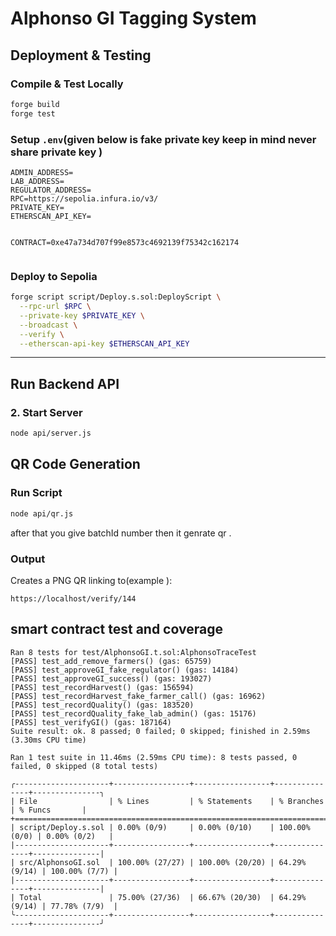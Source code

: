 # Alphonso GI Tagging System

## Deployment & Testing

### Compile & Test Locally

```bash
forge build
forge test
```

### Setup `.env`(given below is fake private key keep in mind never share private key )

```env
ADMIN_ADDRESS=
LAB_ADDRESS=
REGULATOR_ADDRESS=
RPC=https://sepolia.infura.io/v3/
PRIVATE_KEY=
ETHERSCAN_API_KEY=


CONTRACT=0xe47a734d707f99e8573c4692139f75342c162174


```

### Deploy to Sepolia

```bash
forge script script/Deploy.s.sol:DeployScript \
  --rpc-url $RPC \
  --private-key $PRIVATE_KEY \
  --broadcast \
  --verify \
  --etherscan-api-key $ETHERSCAN_API_KEY

```

---

## Run Backend API

### 2. Start Server

```bash
node api/server.js
```

## QR Code Generation

### Run Script

```bash
node api/qr.js
```

after that you give batchId number then it genrate qr .

### Output

Creates a PNG QR linking to(example ):

```
https://localhost/verify/144
```

## smart contract test and coverage

```
Ran 8 tests for test/AlphonsoGI.t.sol:AlphonsoTraceTest
[PASS] test_add_remove_farmers() (gas: 65759)
[PASS] test_approveGI_fake_regulator() (gas: 14184)
[PASS] test_approveGI_success() (gas: 193027)
[PASS] test_recordHarvest() (gas: 156594)
[PASS] test_recordHarvest_fake_farmer_call() (gas: 16962)
[PASS] test_recordQuality() (gas: 183520)
[PASS] test_recordQuality_fake_lab_admin() (gas: 15176)
[PASS] test_verifyGI() (gas: 187164)
Suite result: ok. 8 passed; 0 failed; 0 skipped; finished in 2.59ms (3.30ms CPU time)

Ran 1 test suite in 11.46ms (2.59ms CPU time): 8 tests passed, 0 failed, 0 skipped (8 total tests)

╭---------------------+-----------------+-----------------+---------------+---------------╮
| File                | % Lines         | % Statements    | % Branches    | % Funcs       |
+=========================================================================================+
| script/Deploy.s.sol | 0.00% (0/9)     | 0.00% (0/10)    | 100.00% (0/0) | 0.00% (0/2)   |
|---------------------+-----------------+-----------------+---------------+---------------|
| src/AlphonsoGI.sol  | 100.00% (27/27) | 100.00% (20/20) | 64.29% (9/14) | 100.00% (7/7) |
|---------------------+-----------------+-----------------+---------------+---------------|
| Total               | 75.00% (27/36)  | 66.67% (20/30)  | 64.29% (9/14) | 77.78% (7/9)  |
╰---------------------+-----------------+-----------------+---------------+---------------╯
```
